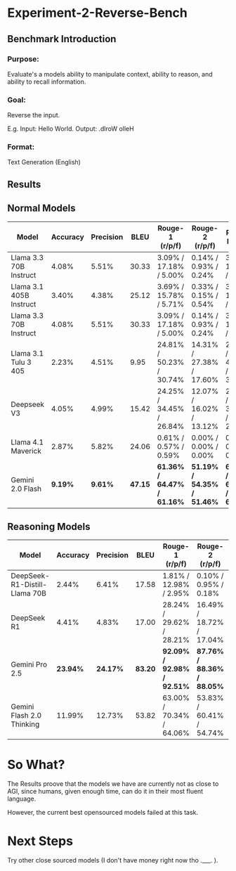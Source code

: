 # Experiment-2-Reverse-Bench

## Benchmark Introduction

### Purpose:

Evaluate's a models ability to manipulate context, ability to reason, and ability to recall information.

### Goal:

Reverse the input.

E.g. Input: Hello World. Output: .dlroW olleH

### Format:

Text Generation (English)

## Results


## Normal Models
| Model                  | Accuracy  | Precision | BLEU   | Rouge-1 (r/p/f)          | Rouge-2 (r/p/f)          | Rouge-l (r/p/f)          |
|------------------------|-----------|-----------|--------|--------------------------|--------------------------|--------------------------|
| Llama 3.3 70B Instruct | 4.08%     | 5.51%     | 30.33  | 3.09% / 17.18% / 5.00%   | 0.14% / 0.93% / 0.24%    | 3.03% / 16.87% / 4.91%   |
| Llama 3.1 405B Instruct| 3.40%     | 4.38%     | 25.12  | 3.69% / 15.78% / 5.71%   | 0.33% / 0.15% / 0.54%    | 3.58% / 15.44% / 5.54%   |
| Llama 3.3 70B Instruct | 4.08%     | 5.51%     | 30.33  | 3.09% / 17.18% / 5.00%   | 0.14% / 0.93% / 0.24%    | 3.03% / 16.87% / 4.91%   |
| Llama 3.1 Tulu 3 405   | 2.23%     | 4.51%     | 9.95   | 24.81% / 50.23% / 30.74% | 14.31% / 27.38% / 17.60% | 24.22% / 49.23% / 30.01% |
| Deepseek V3            | 4.05%     | 4.99%     | 15.42  | 24.25% / 34.45% / 26.84% | 12.07% / 16.02% / 13.12% | 23.29% / 33.09% / 25.76% |
| Llama 4.1 Maverick     | 2.87%     | 5.82%     | 24.06  | 0.61% / 0.57% / 0.59%    | 0.00% / 0.00% / 0.00%    | 0.56% / 0.51% / 0.53%    |
| Gemini 2.0 Flash       | **9.19%** | **9.61%** | **47.15** | **61.36% / 64.47% / 61.16%** | **51.19% / 54.35% / 51.46%** | **61.13% / 64.33% / 61.00%** |




## Reasoning Models
| **Model**                     | **Accuracy** | **Precision** | **BLEU** | **Rouge-1 (r/p/f)**             | **Rouge-2 (r/p/f)**            | **Rouge-l (r/p/f)**             |
|-------------------------------|--------------|---------------|----------|---------------------------------|--------------------------------|---------------------------------|
| DeepSeek-R1-Distill-Llama 70B | 2.44%        | 6.41%         | 17.58    | 1.81% / 12.98% / 2.95%          | 0.10% / 0.95% / 0.18%          | 1.79% / 12.69% / 2.90%          |
| DeepSeek R1                   | 4.41%        | 4.83%         | 17.00    | 28.24% / 29.62% / 28.21%        | 16.49% / 18.72% / 17.04%       | 27.49% / 28.94% / 27.53%        |
| Gemini Pro 2.5                | **23.94%**   | **24.17%**    | **83.20**| **92.09% / 92.98% / 92.51%**    | **87.76% / 88.36% / 88.05%**   | **92.04% / 92.92% / 92.45%**    |
| Gemini Flash 2.0 Thinking     | 11.99%       | 12.73%        | 53.82    | 63.00% / 70.34% / 64.06%        | 53.83% / 60.41% / 54.74%       | 61.10% / 68.43% / 62.15%        |


# So What?

The Results proove that the models we have are currently not as close to AGI, since humans, given enough time, can do it in their most fluent language.

However, the current best opensourced models failed at this task.

# Next Steps

Try other close sourced models (I don't have money right now tho .___. ).
